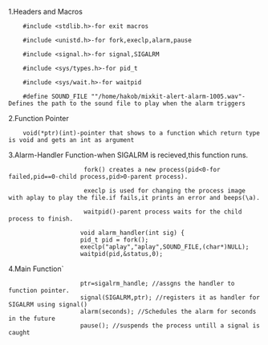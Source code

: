 1.Headers and Macros

        #include <stdlib.h>-for exit macros

        #include <unistd.h>-for fork,execlp,alarm,pause

        #include <signal.h>-for signal,SIGALRM
  
        #include <sys/types.h>-for pid_t

        #include <sys/wait.h>-for waitpid

        #define SOUND_FILE ""/home/hakob/mixkit-alert-alarm-1005.wav"-Defines the path to the sound file to play when the alarm triggers

2.Function Pointer

        void(*ptr)(int)-pointer that shows to a function which return type is void and gets an int as argument

3.Alarm-Handler Function-when SIGALRM is recieved,this function runs.
                         
                         fork() creates a new process(pid<0-for failed,pid==0-child process,pid>0-parent process).
                         
                         execlp is used for changing the process image with aplay to play the file.if fails,it prints an error and beeps(\a).
                         
                         waitpid()-parent process waits for the child process to finish.
           
                        void alarm_handler(int sig) {
                        pid_t pid = fork();
                        execlp("aplay","aplay",SOUND_FILE,(char*)NULL);
                        waitpid(pid,&status,0);

4.Main Function`

                        ptr=sigalrm_handle; //assgns the handler to function pointer.
                        signal(SIGALRM,ptr); //registers it as handler for SIGALRM using signal()
                        alarm(seconds); //Schedules the alarm for seconds in the future
                        pause(); //suspends the process untill a signal is caught

